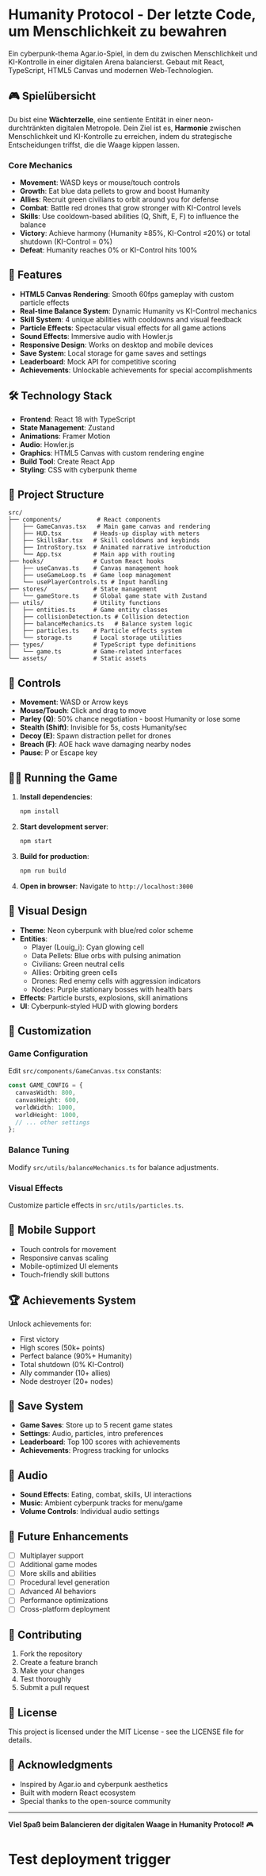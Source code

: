# Humanity Protocol - Der letzte Code, um Menschlichkeit zu bewahren

Ein cyberpunk-thema Agar.io-Spiel, in dem du zwischen Menschlichkeit und KI-Kontrolle in einer digitalen Arena balancierst. Gebaut mit React, TypeScript, HTML5 Canvas und modernen Web-Technologien.

## 🎮 Spielübersicht

Du bist eine **Wächterzelle**, eine sentiente Entität in einer neon-durchtränkten digitalen Metropole. Dein Ziel ist es, **Harmonie** zwischen Menschlichkeit und KI-Kontrolle zu erreichen, indem du strategische Entscheidungen triffst, die die Waage kippen lassen.

### Core Mechanics

- **Movement**: WASD keys or mouse/touch controls
- **Growth**: Eat blue data pellets to grow and boost Humanity
- **Allies**: Recruit green civilians to orbit around you for defense
- **Combat**: Battle red drones that grow stronger with KI-Control levels
- **Skills**: Use cooldown-based abilities (Q, Shift, E, F) to influence the balance
- **Victory**: Achieve harmony (Humanity ≥85%, KI-Control ≤20%) or total shutdown (KI-Control = 0%)
- **Defeat**: Humanity reaches 0% or KI-Control hits 100%

## 🚀 Features

- **HTML5 Canvas Rendering**: Smooth 60fps gameplay with custom particle effects
- **Real-time Balance System**: Dynamic Humanity vs KI-Control mechanics
- **Skill System**: 4 unique abilities with cooldowns and visual feedback
- **Particle Effects**: Spectacular visual effects for all game actions
- **Sound Effects**: Immersive audio with Howler.js
- **Responsive Design**: Works on desktop and mobile devices
- **Save System**: Local storage for game saves and settings
- **Leaderboard**: Mock API for competitive scoring
- **Achievements**: Unlockable achievements for special accomplishments

## 🛠️ Technology Stack

- **Frontend**: React 18 with TypeScript
- **State Management**: Zustand
- **Animations**: Framer Motion
- **Audio**: Howler.js
- **Graphics**: HTML5 Canvas with custom rendering engine
- **Build Tool**: Create React App
- **Styling**: CSS with cyberpunk theme

## 📁 Project Structure

```
src/
├── components/          # React components
│   ├── GameCanvas.tsx   # Main game canvas and rendering
│   ├── HUD.tsx         # Heads-up display with meters
│   ├── SkillsBar.tsx   # Skill cooldowns and keybinds
│   ├── IntroStory.tsx  # Animated narrative introduction
│   └── App.tsx         # Main app with routing
├── hooks/              # Custom React hooks
│   ├── useCanvas.ts    # Canvas management hook
│   ├── useGameLoop.ts  # Game loop management
│   └── usePlayerControls.ts # Input handling
├── stores/             # State management
│   └── gameStore.ts    # Global game state with Zustand
├── utils/              # Utility functions
│   ├── entities.ts     # Game entity classes
│   ├── collisionDetection.ts # Collision detection
│   ├── balanceMechanics.ts   # Balance system logic
│   ├── particles.ts    # Particle effects system
│   └── storage.ts      # Local storage utilities
├── types/              # TypeScript type definitions
│   └── game.ts         # Game-related interfaces
└── assets/             # Static assets
```

## 🎯 Controls

- **Movement**: WASD or Arrow keys
- **Mouse/Touch**: Click and drag to move
- **Parley (Q)**: 50% chance negotiation - boost Humanity or lose some
- **Stealth (Shift)**: Invisible for 5s, costs Humanity/sec
- **Decoy (E)**: Spawn distraction pellet for drones
- **Breach (F)**: AOE hack wave damaging nearby nodes
- **Pause**: P or Escape key

## 🏃‍♂️ Running the Game

1. **Install dependencies**:
   ```bash
   npm install
   ```

2. **Start development server**:
   ```bash
   npm start
   ```

3. **Build for production**:
   ```bash
   npm run build
   ```

4. **Open in browser**: Navigate to `http://localhost:3000`

## 🎨 Visual Design

- **Theme**: Neon cyberpunk with blue/red color scheme
- **Entities**:
  - Player (Louig_i): Cyan glowing cell
  - Data Pellets: Blue orbs with pulsing animation
  - Civilians: Green neutral cells
  - Allies: Orbiting green cells
  - Drones: Red enemy cells with aggression indicators
  - Nodes: Purple stationary bosses with health bars
- **Effects**: Particle bursts, explosions, skill animations
- **UI**: Cyberpunk-styled HUD with glowing borders

## 🔧 Customization

### Game Configuration
Edit `src/components/GameCanvas.tsx` constants:
```typescript
const GAME_CONFIG = {
  canvasWidth: 800,
  canvasHeight: 600,
  worldWidth: 1000,
  worldHeight: 1000,
  // ... other settings
};
```

### Balance Tuning
Modify `src/utils/balanceMechanics.ts` for balance adjustments.

### Visual Effects
Customize particle effects in `src/utils/particles.ts`.

## 📱 Mobile Support

- Touch controls for movement
- Responsive canvas scaling
- Mobile-optimized UI elements
- Touch-friendly skill buttons

## 🏆 Achievements System

Unlock achievements for:
- First victory
- High scores (50k+ points)
- Perfect balance (90%+ Humanity)
- Total shutdown (0% KI-Control)
- Ally commander (10+ allies)
- Node destroyer (20+ nodes)

## 💾 Save System

- **Game Saves**: Store up to 5 recent game states
- **Settings**: Audio, particles, intro preferences
- **Leaderboard**: Top 100 scores with achievements
- **Achievements**: Progress tracking for unlocks

## 🎵 Audio

- **Sound Effects**: Eating, combat, skills, UI interactions
- **Music**: Ambient cyberpunk tracks for menu/game
- **Volume Controls**: Individual audio settings

## 🚀 Future Enhancements

- [ ] Multiplayer support
- [ ] Additional game modes
- [ ] More skills and abilities
- [ ] Procedural level generation
- [ ] Advanced AI behaviors
- [ ] Performance optimizations
- [ ] Cross-platform deployment

## 🤝 Contributing

1. Fork the repository
2. Create a feature branch
3. Make your changes
4. Test thoroughly
5. Submit a pull request

## 📄 License

This project is licensed under the MIT License - see the LICENSE file for details.

## 🙏 Acknowledgments

- Inspired by Agar.io and cyberpunk aesthetics
- Built with modern React ecosystem
- Special thanks to the open-source community

---

**Viel Spaß beim Balancieren der digitalen Waage in Humanity Protocol!** 🎮
# Test deployment trigger

